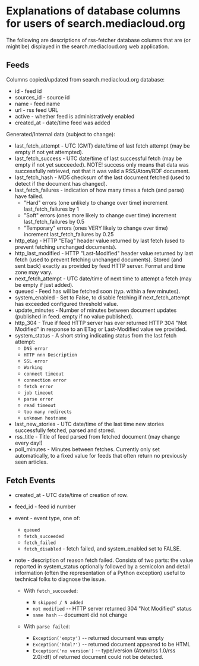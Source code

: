 # Explanations of database columns for users of search.mediacloud.org

The following are descriptions of rss-fetcher database columns that
are (or might be) displayed in the search.mediacloud.org web application.

## Feeds

Columns copied/updated from search.mediacloud.org database:

* id - feed id
* sources_id - source id
* name - feed name
* url - rss feed URL
* active - whether feed is administratively enabled
* created_at - date/time feed was added

Generated/Internal data (subject to change):

* last_fetch_attempt - UTC (GMT) date/time of last fetch attempt (may be empty if not yet attempted).
* last_fetch_success - UTC date/time of last successful fetch (may be empty if not yet succeeded).
	NOTE! success only means that data was successfully retrieved, not that it
	was valid a RSS/Atom/RDF document.
* last_fetch_hash - MD5 checksum of the last document fetched (used to detect if the document has changed).
* last_fetch_failures - indication of how many times a fetch (and parse) have failed.
	+ "Hard" errors (one unlikely to change over time) increment last_fetch_failures by 1
	+ "Soft" errors (ones more likely to change over time) increment last_fetch_failures by 0.5
	+ "Temporary" errors (ones VERY likely to change over time) increment last_fetch_failures by 0.25
* http_etag - HTTP "ETag" header value returned by last fetch (used to prevent fetching unchanged documents).
* http_last_modified - HTTP "Last-Modified" header value returned by last fetch (used to prevent fetching unchanged documents).
	Stored (and sent back) exactly as provided by feed HTTP server.
	Format and time zone may vary.
* next_fetch_attempt - UTC date/time of next time to attempt a fetch (may be empty if just added).
* queued - Feed has will be fetched soon (typ. within a few minutes).
* system_enabled - Set to False, to disable fetching if next_fetch_attempt has exceeded configured threshold value.
* update_minutes - Number of minutes between document updates (published in feed. empty if no value published).
* http_304 - True if feed HTTP server has ever returned HTTP 304 "Not Modified" in response to an ETag or Last-Modified value we provided.
* system_status - A short string indicating status from the last fetch attempt:
	+ `DNS error`
	+ `HTTP nnn Description`
	+ `SSL error`
	+ `Working`
	+ `connect timeout`
	+ `connection error`
	+ `fetch error`
	+ `job timeout`
	+ `parse error`
	+ `read timeout`
	+ `too many redirects`
	+ `unknown hostname`
* last_new_stories - UTC date/time of the last time new stories successfully fetched, parsed and stored.
* rss_title - Title of feed parsed from fetched document (may change every day!)
* poll_minutes - Minutes between fetches.  Currently only set automatically,
	to a fixed value for feeds that often return no previously seen articles.

## Fetch Events

* created_at - UTC date/time of creation of row.
* feed_id - feed id number
* event - event type, one of:
	+ `queued`
	+ `fetch_succeeded`
	+ `fetch_failed`
	+ `fetch_disabled` - fetch failed, and system_enabled set to FALSE.
* note - description of reason fetch failed. Consists of two parts:
	the value reported in system_status optionally followed by a semicolon
	and detail information (often the representation of a Python exception)
	useful to technical folks to diagnose the issue.

	+ With `fetch_succeeded`:
		- `N skipped / N added`
		- `not modified` -- HTTP server returned 304 "Not Modified" status
		- `same hash` -- document did not change

	+ With `parse failed`:
		- `Exception('empty')` -- returned document was empty
		- `Exception('html?')` -- returned document appeared to be HTML
		- `Exception('no version')` -- type/version (Atom/rss 1.0/rss 2.0/rdf) of returned document could not be detected.

